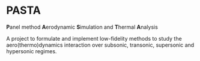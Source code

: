 # PASTA
**P**anel method **A**erodynamic **S**imulation and **T**hermal **A**nalysis

A project to formulate and implement low-fidelity methods to study the aero(thermo)dynamics interaction over subsonic, transonic, supersonic and hypersonic regimes.
